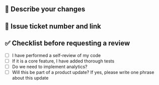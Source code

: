 ## 🔧 Describe your changes
<!-- Provide a clear and concise description of what has been changed. -->

## 📝 Issue ticket number and link
<!-- Example: Closes #123 -->

## ✅ Checklist before requesting a review
- [ ] I have performed a self-review of my code
- [ ] If it is a core feature, I have added thorough tests
- [ ] Do we need to implement analytics?
- [ ] Will this be part of a product update? If yes, please write one phrase about this update

